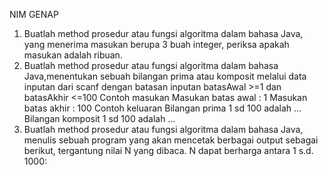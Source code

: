NIM GENAP
1. Buatlah method prosedur atau fungsi algoritma dalam bahasa Java, yang menerima masukan berupa 3 buah integer, periksa apakah masukan adalah ribuan.
2. Buatlah method prosedur atau fungsi algoritma dalam bahasa Java,menentukan sebuah bilangan prima atau komposit melalui data inputan dari scanf dengan batasan inputan batasAwal >=1 dan batasAkhir <=100
   Contoh masukan
   Masukan batas awal : 1
   Masukan batas akhir : 100
   Contoh keluaran
   Bilangan prima 1 sd 100 adalah ...
   Bilangan komposit 1 sd 100 adalah ...
3. Buatlah method prosedur atau fungsi algoritma dalam bahasa Java, menulis sebuah program yang akan mencetak berbagai output sebagai berikut, tergantung nilai N yang dibaca. N dapat berharga antara 1 s.d. 1000:
